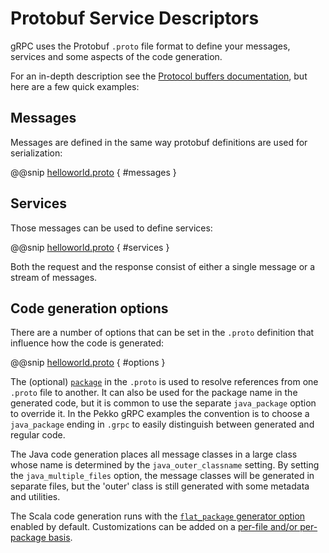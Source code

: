 # Protobuf Service Descriptors

gRPC uses the Protobuf `.proto` file format to define your messages, services
and some aspects of the code generation.

For an in-depth description see the [Protocol buffers documentation](https://developers.google.com/protocol-buffers/docs/proto3),
but here are a few quick examples:

## Messages

Messages are defined in the same way protobuf definitions are used for serialization:

@@snip [helloworld.proto](/plugin-tester-scala/src/main/protobuf/helloworld.proto) { #messages }

## Services

Those messages can be used to define services:

@@snip [helloworld.proto](/plugin-tester-scala/src/main/protobuf/helloworld.proto) { #services }

Both the request and the response consist of either a single message or a stream of messages.

## Code generation options

There are a number of options that can be set in the `.proto` definition that influence how the code is generated:

@@snip [helloworld.proto](/plugin-tester-scala/src/main/protobuf/helloworld.proto) { #options }

The (optional) [`package`](https://developers.google.com/protocol-buffers/docs/proto3#packages)
in the `.proto` is used to resolve references from one `.proto` file to another.
It can also be used for the package name in the generated code, but it is
common to use the separate `java_package` option to override it. In the Pekko gRPC
examples the convention is to choose a `java_package` ending in `.grpc` to
easily distinguish between generated and regular code.

The Java code generation places all message classes in a large class
whose name is determined by the `java_outer_classname` setting. By setting the
`java_multiple_files` option, the message classes will be generated in separate files,
but the 'outer' class is still generated with some metadata and utilities.

The Scala code generation runs with the
[`flat_package` generator option](https://scalapb.github.io/docs/sbt-settings/#additional-options-to-the-generator) enabled by default.
Customizations can be added on a
[per-file and/or per-package basis](https://scalapb.github.io/customizations.html).
